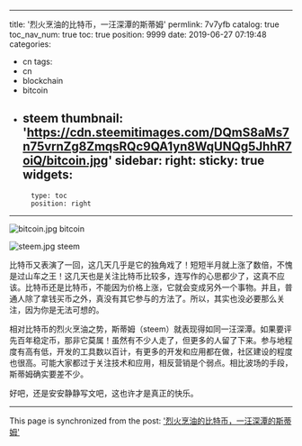 
---
title: '烈火烹油的比特币，一汪深潭的斯蒂姆'
permlink: 7v7yfb
catalog: true
toc_nav_num: true
toc: true
position: 9999
date: 2019-06-27 07:19:48
categories:
- cn
tags:
- cn
- blockchain
- bitcoin
- steem
thumbnail: 'https://cdn.steemitimages.com/DQmS8aMs7n75vrnZg8ZmqsRQc9QA1yn8WqUNQg5JhhR7oiQ/bitcoin.jpg'
sidebar:
    right:
        sticky: true
widgets:
    -
        type: toc
        position: right
---


![bitcoin.jpg](https://cdn.steemitimages.com/DQmS8aMs7n75vrnZg8ZmqsRQc9QA1yn8WqUNQg5JhhR7oiQ/bitcoin.jpg)
bitcoin

![steem.jpg](https://cdn.steemitimages.com/DQmPSaJmPwSMsF6FwoncDzXVEeiqVoFrb3jcRQ3ChjTHAd8/steem.jpg)
steem

比特币又表演了一回，这几天几乎是它的独角戏了！短短半月就上涨了数倍，不愧是过山车之王！这几天也是关注比特币比较多，连写作的心思都少了，这真不应该。比特币还是比特币，不能因为价格上涨，它就会变成另外一个事物。并且，普通人除了拿钱买币之外，真没有其它参与的方法了。所以，其实也没必要那么关注，因为你是无法可想的。

相对比特币的烈火烹油之势，斯蒂姆（steem）就表现得如同一汪深潭。如果要评先百年稳定币，那非它莫属！虽然有不少人走了，但更多的人留了下来。参与地程度有高有低，开发的工具数以百计，有更多的开发和应用都在做，社区建设的程度也很高。可能大家都过于关注技术和应用，相反营销是个弱点。相比波场的手段，斯蒂姆确实要差不少。

好吧，还是安安静静写文吧，这也许才是真正的快乐。

- - -

This page is synchronized from the post: ['烈火烹油的比特币，一汪深潭的斯蒂姆'](https://steemit.com/@lemooljiang/7v7yfb)
